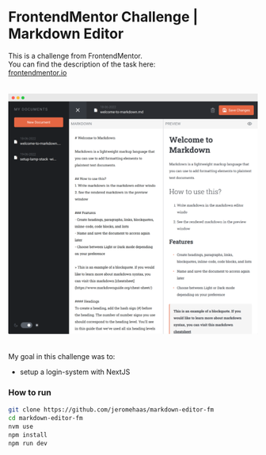 # FrontendMentor Challenge | Markdown Editor

This is a challenge from FrontendMentor.   
You can find the description of the task here:   
[frontendmentor.io](https://www.frontendmentor.io/challenges/inbrowser-markdown-editor-r16TrrQX9)

<img src="public/readme/preview.png" width="700" style="margin: 20px 0" />

My goal in this challenge was to:
- setup a login-system with NextJS

### How to run
```bash
git clone https://github.com/jeromehaas/markdown-editor-fm
cd markdown-editor-fm
nvm use
npm install 
npm run dev
```